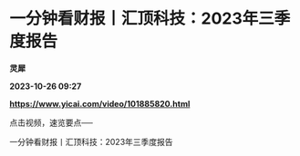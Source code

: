 # 一分钟看财报丨汇顶科技：2023年三季度报告
**灵犀**

**2023-10-26 09:27**

**https://www.yicai.com/video/101885820.html**

点击视频，速览要点──

一分钟看财报丨汇顶科技：2023年三季度报告